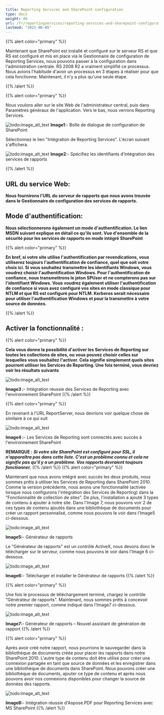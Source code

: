 ```yaml
---
title: Reporting Services and SharePoint configuration
type: docs
weight: 40
url: /fr/reportingservices/reporting-services-and-sharepoint-configuration/
lastmod: "2021-06-05"
---
```


{{% alert color="primary" %}}

Maintenant que SharePoint est installé et configuré sur le serveur RS et que RS est configuré et mis en place via le Gestionnaire de configuration de Reporting Services, nous pouvons passer à la configuration dans l'administration centrale. RS 2008 R2 a vraiment simplifié ce processus. Nous avions l'habitude d'avoir un processus en 3 étapes à réaliser pour que cela fonctionne. Maintenant, il n'y a plus qu'une seule étape.

{{% /alert %}}

{{% alert color="primary" %}}

Nous voulons aller sur le site Web de l'administrateur central, puis dans Paramètres généraux de l'application. Vers le bas, nous verrons Reporting Services.

![todo:image_alt_text](reporting-services-and-sharepoint-configuration_1.png)
**Image1**:- Boîte de dialogue de configuration de SharePoint

Sélectionnez le lien "Intégration de Reporting Services". L'écran suivant s'affichera.

![todo:image_alt_text](reporting-services-and-sharepoint-configuration_2.png)
**Image2**:- Spécifiez les identifiants d'intégration des services de rapports

{{% /alert %}}

## URL du service Web:

**Nous fournirons l'URL du serveur de rapports que nous avons trouvée dans le Gestionnaire de configuration des services de rapports.**

## Mode d'authentification:

**Nous sélectionnerons également un mode d'authentification. Le lien MSDN suivant explique en détail ce qu'ils sont.
Vue d'ensemble de la sécurité pour les services de rapports en mode intégré SharePoint**

{{% alert color="primary" %}}

**En bref, si votre site utilise l'authentification par revendications, vous utiliserez toujours l'authentification de confiance, quel que soit votre choix ici. Si vous souhaitez transmettre les identifiants Windows, vous voudrez choisir l'authentification Windows. Pour l'authentification de confiance, nous transmettrons le jeton SPUser et ne compterons pas sur l'identifiant Windows. Vous voudrez également utiliser l'authentification de confiance si vous avez configuré vos sites en mode classique pour NTLM et que RS est configuré pour NTLM. Kerberos serait nécessaire pour utiliser l'authentification Windows et pour la transmettre à votre source de données.**

{{% /alert %}}

## Activer la fonctionnalité :

{{% alert color="primary" %}}

**Cela vous donne la possibilité d'activer les Services de Reporting sur toutes les collections de sites, ou vous pouvez choisir celles sur lesquelles vous souhaitez l'activer. Cela signifie simplement quels sites pourront utiliser les Services de Reporting. Une fois terminé, vous devriez voir les résultats suivants**

![todo:image_alt_text](reporting-services-and-sharepoint-configuration_3.png)

**Image3 :**- Intégration réussie des Services de Reporting avec l'environnement SharePoint
{{% /alert %}}

{{% alert color="primary" %}}

En revenant à l'URL ReportServer, nous devrions voir quelque chose de similaire à ce qui suit

![todo:image_alt_text](reporting-services-and-sharepoint-configuration_4.png)

**Image4 :**- Les Services de Reporting sont connectés avec succès à l'environnement SharePoint

**REMARQUE :** ***Si votre site SharePoint est configuré pour SSL, il n'apparaîtra pas dans cette liste. C'est un problème connu et cela ne signifie pas qu'il y a un problème. Vos rapports devraient toujours fonctionner.***
{{% /alert %}}
{{% alert color="primary" %}}

Maintenant que nous avons intégré avec succès les deux produits, nous sommes prêts à utiliser les Services de Reporting dans SharePoint 2010. Comme la version précédente, nous avons une fonctionnalité (activée lorsque nous configurons l'intégration des Services de Reporting) dans la "Fonctionnalité de collection de sites". De plus, l'installation a ajouté 3 types de contenu à ajouter à notre site. Dans l'Image 7, nous pouvons voir 2 de ces types de contenu ajoutés dans une bibliothèque de documents pour créer un rapport personnalisé, comme nous pouvons le voir dans l'Image5 ci-dessous.

![todo:image_alt_text](reporting-services-and-sharepoint-configuration_5.png)

**Image5:**- Générateur de rapports

Le "Générateur de rapports" est un contrôle ActiveX, nous devons donc le télécharger sur le serveur, comme nous pouvons le voir dans l'Image 6 ci-dessous.

![todo:image_alt_text](reporting-services-and-sharepoint-configuration_6.png)

**Image6:**- Télécharger et installer le Générateur de rapports
{{% /alert %}}

{{% alert color="primary" %}}

Une fois le processus de téléchargement terminé, chargez le contrôle "Générateur de rapports". Maintenant, nous sommes prêts à concevoir notre premier rapport, comme indiqué dans l'Image7 ci-dessous.

![todo:image_alt_text](reporting-services-and-sharepoint-configuration_7.png)

**Image7:**- Générateur de rapports – Nouvel assistant de génération de rapport
{{% /alert %}}

{{% alert color="primary" %}}

Après avoir créé notre rapport, nous pourrions le sauvegarder dans la bibliothèque de documents créée pour placer les rapports dans notre SharePoint 2010. L'autre type de contenu doit être utilisé pour créer une connexion partagée en tant que source de données et les enregistrer dans une bibliothèque de documents dans SharePoint. Nous pouvons créer une bibliothèque de documents, ajouter ce type de contenu et après nous pouvons avoir nos connexions disponibles pour changer la source de données des rapports.

![todo:image_alt_text](reporting-services-and-sharepoint-configuration_8.png)

**Image8:**- Intégration réussie d'Aspose.PDF pour Reporting Services avec MS SharePoint
{{% /alert %}}